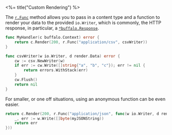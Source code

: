 <%= title("Custom Rendering") %>

The [`r.Func`](https://godoc.org/github.com/gobuffalo/buffalo/render#Func) method allows you to pass in a content type and a function to render your data to the provided `io.Writer`, which is commonly, the HTTP response, in particular, a [`*buffalo.Response`](https://godoc.org/github.com/gobuffalo/buffalo#Response).

```go
func MyHandler(c buffalo.Context) error {
	return c.Render(200, r.Func("application/csv", csvWriter))
}

func csvWriter(w io.Writer, d render.Data) error {
	cw := csv.NewWriter(w)
	if err := cw.Write([]string{"a", "b", "c"}); err != nil {
		return errors.WithStack(err)
	}
	cw.Flush()
	return nil
}
```

For smaller, or one off situations, using an anonymous function can be even easier. 

```go
return c.Render(200, r.Func("application/json", func(w io.Writer, d render.Data) error {
	_, err := w.Write([]byte(myJSONString))
	return err
}))
```
